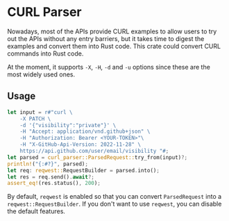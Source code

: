 # CURL Parser

Nowadays, most of the APIs provide CURL examples to allow users to try out the APIs without any entry barriers, but it takes time to digest the examples and convert them into Rust code. This crate could convert CURL commands into Rust code.

At the moment, it supports `-X`, `-H`, `-d` and `-u` options since these are the most widely used ones.

## Usage

```rust
let input = r#"curl \
    -X PATCH \
    -d '{"visibility":"private"}' \
    -H "Accept: application/vnd.github+json" \
    -H "Authorization: Bearer <YOUR-TOKEN>"\
    -H "X-GitHub-Api-Version: 2022-11-28" \
    https://api.github.com/user/email/visibility "#;
let parsed = curl_parser::ParsedRequest::try_from(input)?;
println!("{:#?}", parsed);
let req: reqwest::RequestBuilder = parsed.into();
let res = req.send().await?;
assert_eq!(res.status(), 200);
```

By default, `reqwest` is enabled so that you can convert `ParsedRequest` into a `reqwest::RequestBuilder`. If you don't want to use `reqwest`, you can disable the default features.
